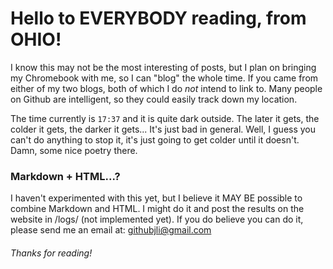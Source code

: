 # Hello to EVERYBODY reading, from OHIO!
I know this may not be the most interesting of posts, but I plan on bringing my Chromebook with me, so I can "blog" the whole time.
If you came from either of my two blogs, both of which I do _not_ intend to link to. Many people on Github are intelligent, so they could easily track down my location.

The time currently is `17:37` and it is quite dark outside. The later it gets, the colder it gets, the darker it gets... It's just bad in general. Well, I guess you can't do anything to stop it, it's just going to get colder until it doesn't. Damn, some nice poetry there.

### Markdown + HTML...?
I haven't experimented with this yet, but I believe it MAY BE possible to combine Markdown and HTML. I might do it and post the results on the website in /logs/ (not implemented yet). If you do believe you can do it, please send me an email at: githubjli@gmail.com

###### _Thanks for reading!_
